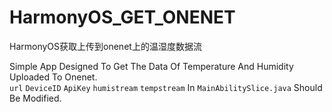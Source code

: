 # HarmonyOS_GET_ONENET
HarmonyOS获取上传到onenet上的温湿度数据流

Simple App Designed To Get The Data Of Temperature And Humidity Uploaded To Onenet. <br>
`url` `DeviceID` `ApiKey` `humistream` `tempstream` In `MainAbilitySlice.java` Should Be Modified.
